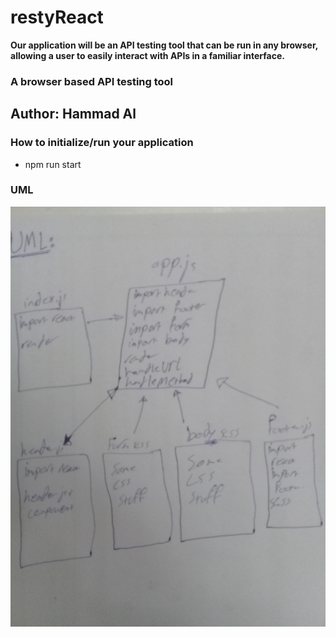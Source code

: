 # restyReact

**Our application will be an API testing tool that can be run in any browser, allowing a user to easily interact with APIs in a familiar interface.**

### A browser based API testing tool

## Author: Hammad Al


### How to initialize/run your application
* npm run start

### UML
![image](./assets/base.jpg)